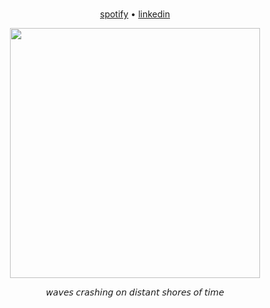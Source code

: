 <br />
<div align="center">
  <p><a href="https://open.spotify.com/user/mq3ciro2jopjuusk90h3wt265?si=5ab59a19ee9146b5">spotify</a> • <a href="https://www.linkedin.com/in/ariannemacena/">linkedin</a></p>
  <a href="https://www.asjaboros.net/space-station-love"><img width="400px" src="https://images.squarespace-cdn.com/content/v1/540d9bd0e4b0b3f7fc675613/1541011500193-JJILNNVR5DI9C3PEK1XM/rebirth.jpg?format=750w"></a>
  <p>𝘸𝘢𝘷𝘦𝘴 𝘤𝘳𝘢𝘴𝘩𝘪𝘯𝘨 𝘰𝘯 𝘥𝘪𝘴𝘵𝘢𝘯𝘵 𝘴𝘩𝘰𝘳𝘦𝘴 𝘰𝘧 𝘵𝘪𝘮𝘦</p>
</div>
